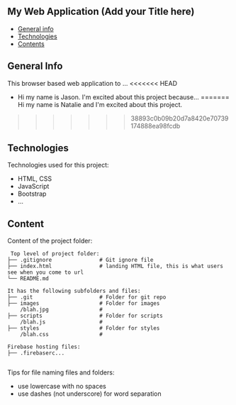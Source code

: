## My Web Application (Add your Title here)

* [General info](#general-info)
* [Technologies](#technologies)
* [Contents](#content)

## General Info

This browser based web application to ...
<<<<<<< HEAD

* Hi my name is Jason. I'm excited about this project because...
=======
Hi my name is Natalie and I'm excited about this project.
>>>>>>> 38893c0b09b20d7a8420e70739174888ea98fcdb
 
## Technologies

Technologies used for this project:

* HTML, CSS
* JavaScript
* Bootstrap
* ...
 
## Content

Content of the project folder:

```
 Top level of project folder: 
├── .gitignore               # Git ignore file
├── index.html               # landing HTML file, this is what users see when you come to url
└── README.md

It has the following subfolders and files:
├── .git                     # Folder for git repo
├── images                   # Folder for images
    /blah.jpg                # 
├── scripts                  # Folder for scripts
    /blah.js                 # 
├── styles                   # Folder for styles
    /blah.css                # 

Firebase hosting files: 
├── .firebaserc...


```

Tips for file naming files and folders:

* use lowercase with no spaces
* use dashes (not underscore) for word separation

